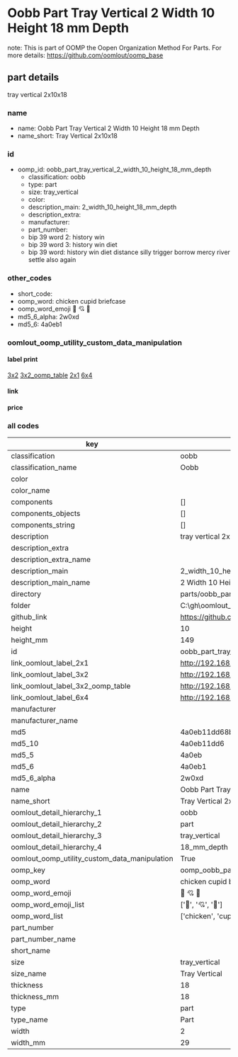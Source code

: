 # Oobb Part Tray Vertical 2 Width 10 Height 18 mm Depth  

note: This is part of OOMP the Oopen Organization Method For Parts. For more details: https://github.com/oomlout/oomp_base

##  part details
  



tray vertical 2x10x18



### name
* name: Oobb Part Tray Vertical 2 Width 10 Height 18 mm Depth
* name_short: Tray Vertical 2x10x18 
### id
* oomp_id: oobb_part_tray_vertical_2_width_10_height_18_mm_depth
  * classification: oobb
  * type: part
  * size: tray_vertical
  * color: 
  * description_main: 2_width_10_height_18_mm_depth
  * description_extra: 
  * manufacturer: 
  * part_number: 
  * bip 39 word 2: history win
  * bip 39 word 3: history win diet
  * bip 39 word: history win diet distance silly trigger borrow mercy river settle also again

### other_codes
* short_code: 
* oomp_word: chicken cupid briefcase
* oomp_word_emoji :chicken: :cupid: :briefcase:
* md5_6_alpha: 2w0xd
* md5_6: 4a0eb1






### oomlout_oomp_utility_custom_data_manipulation
#### label print
[3x2](http://192.168.1.245:1112/?label=oomp%202w0xd)
[3x2_oomp_table](http://192.168.1.108:1112/?label=oomp%202w0xd)
[2x1](http://192.168.1.242:1112/?label=oomp%202w0xd)
[6x4](http://192.168.1.55:1112/?label=oomp%202w0xd)    

#### link

                              

#### price







### all codes 
| key | value |  
| --- | --- |  
| classification | oobb |  
| classification_name | Oobb |  
| color |  |  
| color_name |  |  
| components | [] |  
| components_objects | [] |  
| components_string | [] |  
| description | tray vertical 2x10x18 |  
| description_extra |  |  
| description_extra_name |  |  
| description_main | 2_width_10_height_18_mm_depth |  
| description_main_name | 2 Width 10 Height 18 mm Depth |  
| directory | parts/oobb_part_tray_vertical_2_width_10_height_18_mm_depth |  
| folder | C:\gh\oomlout_oobb_version_4_generated_parts\parts\oobb_part_tray_vertical_2_width_10_height_18_mm_depth |  
| github_link | https://github.com/oomlout/oomlout_oomp_part_src/tree/main/parts/oobb_part_tray_vertical_2_width_10_height_18_mm_depth |  
| height | 10 |  
| height_mm | 149 |  
| id | oobb_part_tray_vertical_2_width_10_height_18_mm_depth |  
| link_oomlout_label_2x1 | http://192.168.1.242:1112/?label=oomp%202w0xd |  
| link_oomlout_label_3x2 | http://192.168.1.245:1112/?label=oomp%202w0xd |  
| link_oomlout_label_3x2_oomp_table | http://192.168.1.108:1112/?label=oomp%202w0xd |  
| link_oomlout_label_6x4 | http://192.168.1.55:1112/?label=oomp%202w0xd |  
| manufacturer |  |  
| manufacturer_name |  |  
| md5 | 4a0eb11dd68b4343a26453fa7b7ed361 |  
| md5_10 | 4a0eb11dd6 |  
| md5_5 | 4a0eb |  
| md5_6 | 4a0eb1 |  
| md5_6_alpha | 2w0xd |  
| name | Oobb Part Tray Vertical 2 Width 10 Height 18 mm Depth |  
| name_short | Tray Vertical 2x10x18  |  
| oomlout_detail_hierarchy_1 | oobb |  
| oomlout_detail_hierarchy_2 | part |  
| oomlout_detail_hierarchy_3 | tray_vertical |  
| oomlout_detail_hierarchy_4 | 18_mm_depth |  
| oomlout_oomp_utility_custom_data_manipulation | True |  
| oomp_key | oomp_oobb_part_tray_vertical_2_width_10_height_18_mm_depth |  
| oomp_word | chicken cupid briefcase |  
| oomp_word_emoji | :chicken: :cupid: :briefcase: |  
| oomp_word_emoji_list | [':chicken:', ':cupid:', ':briefcase:'] |  
| oomp_word_list | ['chicken', 'cupid', 'briefcase'] |  
| part_number |  |  
| part_number_name |  |  
| short_name |  |  
| size | tray_vertical |  
| size_name | Tray Vertical |  
| thickness | 18 |  
| thickness_mm | 18 |  
| type | part |  
| type_name | Part |  
| width | 2 |  
| width_mm | 29 |  

